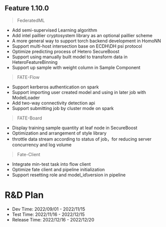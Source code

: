 ## Feature 1.10.0
> FederatedML 
* Add semi-supervised Learning algorithm
* Add intel paillier cryptosystem library as an optional paillier scheme
* A more general way to support torch backend development in HomoNN
* Support multi-host intersection base on ECDH\DH psi protocol
* Optimize predicting process of Hetero SecureBoost
* Support using manually built model to transform data in HeteroFeatureBinning
* Support up sample with weight column in Sample Component

> FATE-Flow
* Support kerberos authentication on spark
* Support importing user created model and using in later job with ModelLoader
* Add two-way connectivity detection api
* Support submitting job by cluster mode on spark

> FATE-Board
* Display training sample quantity at leaf node in SecureBoost
* Optimization and arrangement of style library
* throttle data stream according to status of job，for reducing server concurrency and log volume

> Fate-Client
* Integrate min-test task into flow client
* Optimize fate client and pipeline initialization
* Support resetting role and model_id\version in pipeline

# R&D Plan
* Dev Time: 2022/09/01 - 2022/11/15
* Test Time: 2022/11/16 - 2022/12/15
* Release Time: 2022/12/16 - 2022/12/20




